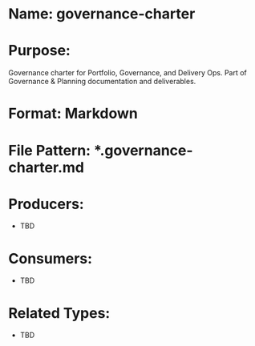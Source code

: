 # Name: governance-charter

# Purpose:
Governance charter for Portfolio, Governance, and Delivery Ops. Part of Governance & Planning documentation and deliverables.

# Format: Markdown

# File Pattern: *.governance-charter.md

# Producers:
- TBD

# Consumers:
- TBD

# Related Types:
- TBD
